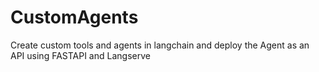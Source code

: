 # CustomAgents
Create custom tools and agents in langchain and deploy the Agent as an API using FASTAPI and Langserve
